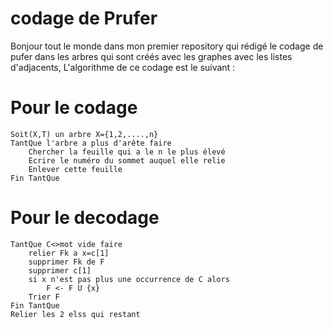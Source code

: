 # codage de Prufer
Bonjour tout le monde dans mon premier repository qui rédigé le codage de pufer dans les arbres qui sont créés avec les graphes avec les listes d'adjacents, L'algorithme de ce codage est le suivant :

# Pour le codage
```
Soit(X,T) un arbre X={1,2,....,n}
TantQue l'arbre a plus d'arête faire
    Chercher la feuille qui a le n le plus élevé
	Ecrire le numéro du sommet auquel elle relie
	Enlever cette feuille
Fin TantQue
```
# Pour le decodage
```
TantQue C<>mot vide faire
    relier Fk a x=c[1]
	supprimer Fk de F
	supprimer c[1]
	si x n'est pas plus une occurrence de C alors
	    F <- F U {x}
    Trier F
Fin TantQue
Relier les 2 elss qui restant
 ```

